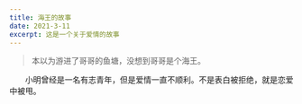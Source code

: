 ```yaml
---
title: 海王的故事
date: 2021-3-11
excerpt: 这是一个关于爱情的故事
---
```

>本以为游进了哥哥的鱼塘，没想到哥哥是个海王。

&emsp;&emsp;小明曾经是一名有志青年，但是爱情一直不顺利。不是表白被拒绝，就是恋爱中被甩。
